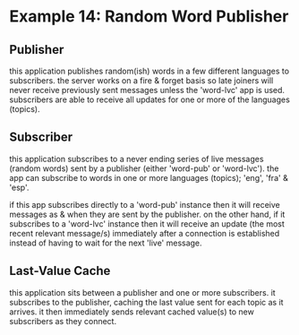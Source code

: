 # Example 14: Random Word Publisher

## Publisher

this application publishes random(ish) words in a few different languages to subscribers.
the server works on a fire & forget basis so late joiners will never receive previously
sent messages unless the 'word-lvc' app is used.
subscribers are able to receive all updates for one or more of the languages (topics).

## Subscriber

this application subscribes to a never ending series of live messages
(random words) sent by a publisher (either 'word-pub' or 'word-lvc').
the app can subscribe to words in one or more languages (topics);
'eng', 'fra' & 'esp'.

if this app subscribes directly to a 'word-pub' instance then it will receive
messages as & when they are sent by the publisher. on the other hand, if it
subscribes to a 'word-lvc' instance then it will receive an update (the most
recent relevant message/s) immediately after a connection is established instead
of having to wait for the next 'live' message.

## Last-Value Cache

this application sits between a publisher and one or more subscribers. it subscribes
to the publisher, caching the last value sent for each topic as it arrives. it then
immediately sends relevant cached value(s) to new subscribers as they connect.




